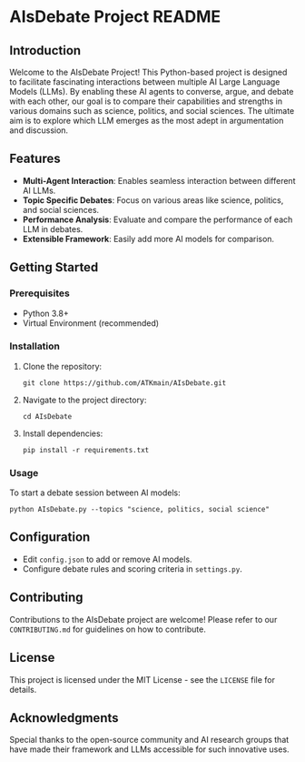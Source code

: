 # AIsDebate Project README

## Introduction
Welcome to the AIsDebate Project! This Python-based project is designed to facilitate fascinating interactions between multiple AI Large Language Models (LLMs). By enabling these AI agents to converse, argue, and debate with each other, our goal is to compare their capabilities and strengths in various domains such as science, politics, and social sciences. The ultimate aim is to explore which LLM emerges as the most adept in argumentation and discussion.

## Features
- **Multi-Agent Interaction**: Enables seamless interaction between different AI LLMs.
- **Topic Specific Debates**: Focus on various areas like science, politics, and social sciences.
- **Performance Analysis**: Evaluate and compare the performance of each LLM in debates.
- **Extensible Framework**: Easily add more AI models for comparison.

## Getting Started

### Prerequisites
- Python 3.8+
- Virtual Environment (recommended)

### Installation
1. Clone the repository:
   ```
   git clone https://github.com/ATKmain/AIsDebate.git
   ```
2. Navigate to the project directory:
   ```
   cd AIsDebate
   ```
3. Install dependencies:
   ```
   pip install -r requirements.txt
   ```

### Usage
To start a debate session between AI models:
```
python AIsDebate.py --topics "science, politics, social science"
```

## Configuration
- Edit `config.json` to add or remove AI models.
- Configure debate rules and scoring criteria in `settings.py`.

## Contributing
Contributions to the AIsDebate project are welcome! Please refer to our `CONTRIBUTING.md` for guidelines on how to contribute.

## License
This project is licensed under the MIT License - see the `LICENSE` file for details.

## Acknowledgments
Special thanks to the open-source community and AI research groups that have made their framework and LLMs accessible for such innovative uses.
